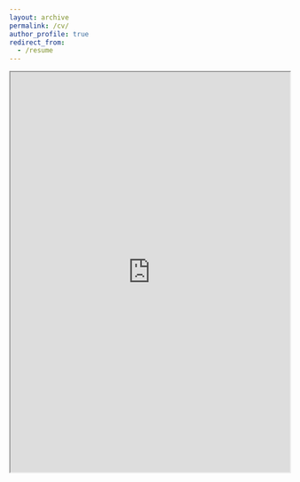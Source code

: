 ```yaml
---
layout: archive
permalink: /cv/
author_profile: true
redirect_from:
  - /resume
---
```




<iframe src="https://drive.google.com/file/d/12kZiuIcClkEu3mrTHpQQdApk2KCjwBlp/preview" width="100%" height="720"></iframe>

